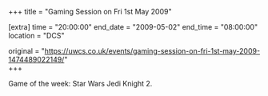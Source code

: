 +++
title = "Gaming Session on Fri 1st May 2009"

[extra]
time = "20:00:00"
end_date = "2009-05-02"
end_time = "08:00:00"
location = "DCS"

original = "https://uwcs.co.uk/events/gaming-session-on-fri-1st-may-2009-1474489022149/"    
+++

Game of the week: Star Wars Jedi Knight 2.

